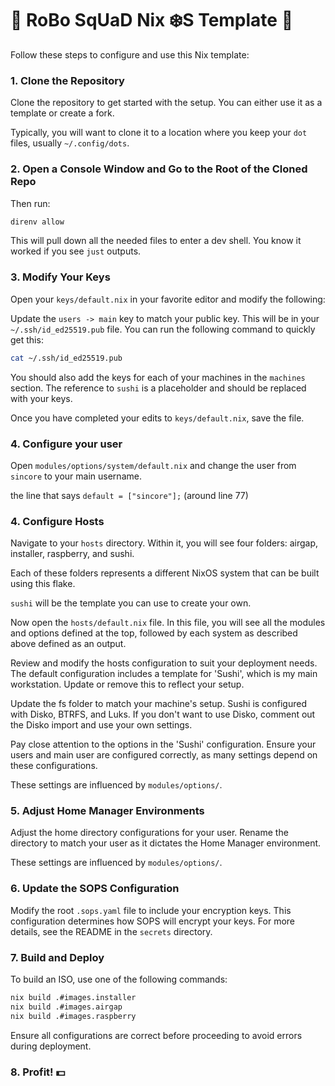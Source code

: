 # 🤖 RoBo SqUaD Nix ❄️S Template 🤖

Follow these steps to configure and use this Nix template:

### 1. Clone the Repository

Clone the repository to get started with the setup. You can either use it as a template or create a fork.

Typically, you will want to clone it to a location where you keep your `dot` files, usually `~/.config/dots`.

### 2. Open a Console Window and Go to the Root of the Cloned Repo

Then run:

```bash
direnv allow
```

This will pull down all the needed files to enter a dev shell. You know it worked if you see `just` outputs.

### 3. Modify Your Keys

Open your `keys/default.nix` in your favorite editor and modify the following:

Update the `users -> main` key to match your public key. This will be in your `~/.ssh/id_ed25519.pub` file. You can run the following command to quickly get this:

```bash
cat ~/.ssh/id_ed25519.pub
```

You should also add the keys for each of your machines in the `machines` section. The reference to `sushi` is a placeholder and should be replaced with your keys.

Once you have completed your edits to `keys/default.nix`, save the file.

### 4. Configure your user

Open `modules/options/system/default.nix` and change the user from `sincore` to your main username.

the line that says `default = ["sincore"];` (around line 77)

### 4. Configure Hosts

Navigate to your `hosts` directory. Within it, you will see four folders: airgap, installer, raspberry, and sushi.

Each of these folders represents a different NixOS system that can be built using this flake.

`sushi` will be the template you can use to create your own.

Now open the `hosts/default.nix` file. In this file, you will see all the modules and options defined at the top, followed by each system as described above defined as an output.

Review and modify the hosts configuration to suit your deployment needs. The default configuration includes a template for 'Sushi', which is my main workstation. Update or remove this to reflect your setup.

Update the fs folder to match your machine's setup. Sushi is configured with Disko, BTRFS, and Luks. If you don't want to use Disko, comment out the Disko import and use your own settings.

Pay close attention to the options in the 'Sushi' configuration. Ensure your users and main user are configured correctly, as many settings depend on these configurations.

These settings are influenced by `modules/options/`.

### 5. Adjust Home Manager Environments

Adjust the home directory configurations for your user. Rename the directory to match your user as it dictates the Home Manager environment.

These settings are influenced by `modules/options/`.

### 6. Update the SOPS Configuration

Modify the root `.sops.yaml` file to include your encryption keys. This configuration determines how SOPS will encrypt your keys. For more details, see the README in the `secrets` directory.

### 7. Build and Deploy

To build an ISO, use one of the following commands:

```bash
nix build .#images.installer
nix build .#images.airgap
nix build .#images.raspberry
```

Ensure all configurations are correct before proceeding to avoid errors during deployment.

### 8. Profit! 💵
